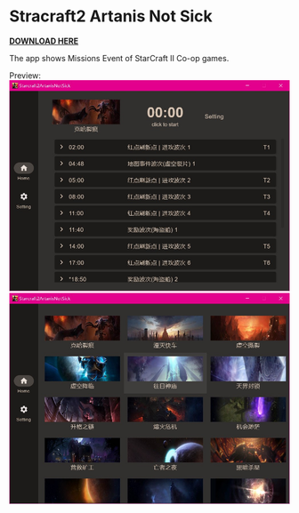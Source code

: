 # Stracraft2 Artanis Not Sick

[**DOWNLOAD HERE**](https://github.com/dasoops/Starcraft2ArtanisNotSick)

The app shows Missions Event of StarCraft Ⅱ Co-op games.

Preview:
![MapInfo](https://raw.githubusercontent.com/dasoops/Starcraft2ArtanisNotSick/master/doc/MapInfo.jpg)
![MapSelect](https://raw.githubusercontent.com/dasoops/Starcraft2ArtanisNotSick/master/doc/MapSelect.jpg)